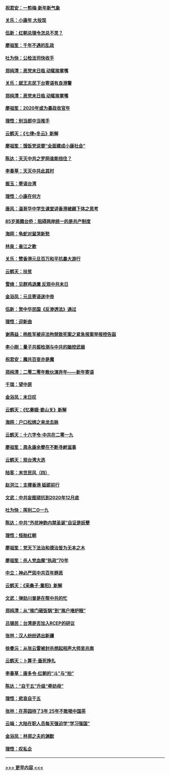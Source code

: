 #### [祝君安：一剪梅‧新年新气象](../pages/nsc993/n11776340.md?t=01090355) 
#### [关乐：小康年 大役现](../pages/nsc993/n11774213.md?t=01090355) 
#### [伍新：红朝总理令怎总不灵？](../pages/nsc993/n11770813.md?t=01090355) 
#### [廖祖笙：千年不遇的乱政](../pages/nsc993/n11770373.md?t=01090355) 
#### [吐为快：公检法司快收手](../pages/nsc993/n11770359.md?t=01090355) 
#### [郑纯清：恶党末日临 动辄挨掌嘴](../pages/nsc993/n11769912.md?t=01090355) 
#### [关乐：就王志民下台寄语有良港警](../pages/nsc993/n11769903.md?t=01090355) 
#### [郑纯清：恶党末日临 动辄挨掌嘴](../pages/nsc993/n11769356.md?t=01090355) 
#### [廖祖笙：2020年或为暴政收官年](../pages/nsc993/n11768216.md?t=01090355) 
#### [理悟：别当郎中当推手](../pages/nsc993/n11768243.md?t=01090355) 
#### [云鹤天：《七律▪冬云》新解](../pages/nsc993/n11768204.md?t=01090355) 
#### [廖祖笙：饿饭党说要“全面建成小康社会”](../pages/nsc993/n11767482.md?t=01090355) 
#### [陈达：天灭中共之罗网谁能挡住？](../pages/nsc993/n11767465.md?t=01090355) 
#### [李春草：天灭中共此其时](../pages/nsc993/n11767452.md?t=01090355) 
#### [振玉：寄语台湾](../pages/nsc993/n11767432.md?t=01090355) 
#### [理悟：小康在何方](../pages/nsc993/n11767394.md?t=01090355) 
#### [唐风：温哥华中学生课堂讲香港被踢下体之思考](../pages/nsc993/n11766848.md?t=01090355) 
#### [85岁美籍台侨：阻碍两岸统一的是共产制度](../pages/nsc993/n11765043.md?t=01090355) 
#### [海网：龟蛇对鼠哭新愁](../pages/nsc993/n11764895.md?t=01090355) 
#### [林泉：香江之歌](../pages/nsc993/n11764415.md?t=01090355) 
#### [关乐：赞香港元旦百万和平抗暴大游行](../pages/nsc993/n11764382.md?t=01090355) 
#### [云鹤天：扶贫](../pages/nsc993/n11764245.md?t=01090355) 
#### [雪绮：见群鸡退鹰  反观中共末日](../pages/nsc993/n11762112.md?t=01090355) 
#### [金浴凤：元旦寄语迷中帝](../pages/nsc993/n11761788.md?t=01090355) 
#### [伍新：贺中华民国《反渗透法》通过](../pages/nsc993/n11761994.md?t=01090355) 
#### [理悟：迎新曲](../pages/nsc993/n11761152.md?t=01090355) 
#### [谢燕益：杨胜军被非法拘禁致死案之紧急报案举报控告函](../pages/nsc993/n11756134.md?t=01090355) 
#### [李小刚：量子共振检测与中共的脑控武器](../pages/nsc993/n11754518.md?t=01090355) 
#### [祝君安：魔共百变亦是魔](../pages/nsc993/n11754469.md?t=01090355) 
#### [郑纯清：二零二零年散伙演弃年——新年寄语](../pages/nsc993/n11754195.md?t=01090355) 
#### [千瑞：望中原](../pages/nsc993/n11754159.md?t=01090355) 
#### [金浴凤：末日叹](../pages/nsc993/n11752359.md?t=01090355) 
#### [云鹤天：《忆秦娥‧娄山关》新解](../pages/nsc993/n11752348.md?t=01090355) 
#### [海网：户口松绑之来龙去脉](../pages/nsc993/n11752328.md?t=01090355) 
#### [云鹤天：十六字令‧中共在二零一九](../pages/nsc993/n11752305.md?t=01090355) 
#### [廖祖笙：周永康余孽在不断寻衅滋事](../pages/nsc993/n11751013.md?t=01090355) 
#### [云鹤天：观台湾大选](../pages/nsc993/n11751007.md?t=01090355) 
#### [陆客：末世民风（四）](../pages/nsc993/n11749203.md?t=01090355) 
#### [赵洪江：支撑香港 砥砺前行](../pages/nsc993/n11748482.md?t=01090355) 
#### [文武：中共妄图顽抗到2020年12月底](../pages/nsc993/n11748446.md?t=01090355) 
#### [吐为快：挥别二O一九](../pages/nsc993/n11748411.md?t=01090355) 
#### [陈达：中共“外扰神韵内禁圣诞”自证是妖孽](../pages/nsc993/n11748226.md?t=01090355) 
#### [理悟：怪胎红朝](../pages/nsc993/n11748206.md?t=01090355) 
#### [廖祖笙：党天下法治和德治皆为无本之木](../pages/nsc993/n11748135.md?t=01090355) 
#### [廖祖笙：杀人党血腥“执政”70年](../pages/nsc993/n11745144.md?t=01090355) 
#### [中立：神必严惩中共百年罪恶](../pages/nsc993/n11744970.md?t=01090355) 
#### [云鹤天：《采桑子‧重阳》新解](../pages/nsc993/n11744948.md?t=01090355) 
#### [文武：弹劾川普是在帮中共的忙](../pages/nsc993/n11744758.md?t=01090355) 
#### [郑纯清：从“挨门砸饭锅”到“挨户堵炉眼”](../pages/nsc993/n11744745.md?t=01090355) 
#### [吕锡民：台湾是否加入RCEP的研议](../pages/nsc993/n11744701.md?t=01090355) 
#### [张林：汉人纷纷逃出新疆](../pages/nsc993/n11743530.md?t=01090355) 
#### [徐曼沅：从张云雷被封杀想起相声大师吴兆南](../pages/nsc993/n11741816.md?t=01090355) 
#### [云鹤天：卜算子‧垂死挣扎](../pages/nsc993/n11739956.md?t=01090355) 
#### [李春草：唐多令‧红朝的“斗”与“拍”](../pages/nsc993/n11739830.md?t=01090355) 
#### [陈达：“自干五”升级“牵妨母”](../pages/nsc993/n11739724.md?t=01090355) 
#### [理悟：悲哀自干五](../pages/nsc993/n11739547.md?t=01090355) 
#### [张林：在茶园待了3年 25年不敢喝中国茶](../pages/nsc993/n11739240.md?t=01090355) 
#### [云端：大陆在职人员每天强迫学“学习强国”](../pages/nsc993/n11738735.md?t=01090355) 
#### [金浴凤：林郑之夫的渊默](../pages/nsc993/n11737735.md?t=01090355) 
#### [理悟：叹私企](../pages/nsc993/n11737715.md?t=01090355) 

----
#### [ >>> 更早内容 <<< ](../indexes/nsc993-earlier.md)
